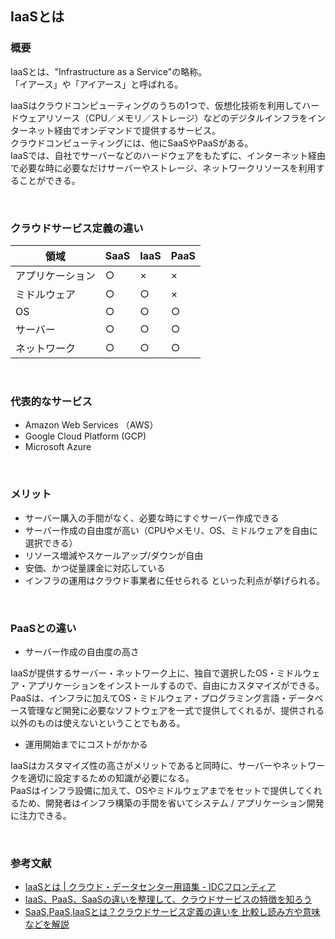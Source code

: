 ## IaaSとは

### 概要
IaaSとは、"Infrastructure as a Service"の略称。<br/>
「イアース」や「アイアース」と呼ばれる。

IaaSはクラウドコンピューティングのうちの1つで、仮想化技術を利用してハードウェアリソース（CPU／メモリ／ストレージ）などのデジタルインフラをインターネット経由でオンデマンドで提供するサービス。<br/>
クラウドコンピューティングには、他にSaaSやPaaSがある。<br/>
IaaSでは、自社でサーバーなどのハードウェアをもたずに、インターネット経由で必要な時に必要なだけサーバーやストレージ、ネットワークリソースを利用することができる。

<br/>

### クラウドサービス定義の違い
|領域|SaaS|IaaS|PaaS|
|--|--|--|--|
|アプリケーション|○|×|×|
|ミドルウェア|○|○|×|
|OS|○|○|○|
|サーバー|○|○|○|
|ネットワーク|○|○|○|

<br/>

### 代表的なサービス
- Amazon Web Services （AWS）
- Google Cloud Platform (GCP)
- Microsoft Azure
<br/>

### メリット
- サーバー購入の手間がなく、必要な時にすぐサーバー作成できる
- サーバー作成の自由度が高い（CPUやメモリ、OS、ミドルウェアを自由に選択できる）
- リソース増減やスケールアップ/ダウンが自由
- 安価、かつ従量課金に対応している
- インフラの運用はクラウド事業者に任せられる
といった利点が挙げられる。

<br/>

### PaaSとの違い
- サーバー作成の自由度の高さ

IaaSが提供するサーバー・ネットワーク上に、独自で選択したOS・ミドルウェア・アプリケーションをインストールするので、自由にカスタマイズができる。<br/>
PaaSは、インフラに加えてOS・ミドルウェア・プログラミング言語・データベース管理など開発に必要なソフトウェアを一式で提供してくれるが、提供される以外のものは使えないということでもある。

- 運用開始までにコストがかかる

IaaSはカスタマイズ性の高さがメリットであると同時に、サーバーやネットワークを適切に設定するための知識が必要になる。<br/>
PaaSはインフラ設備に加えて、OSやミドルウェアまでをセットで提供してくれるため、開発者はインフラ構築の手間を省いてシステム / アプリケーション開発に注力できる。

<br/>

### 参考文献
- [IaaSとは | クラウド・データセンター用語集 - IDCフロンティア](https://www.idcf.jp/words/iaas.html)
- [IaaS、PaaS、SaaSの違いを整理して、クラウドサービスの特徴を知ろう](https://pfs.nifcloud.com/navi/beginner/iaas.htm)
- [SaaS,PaaS,IaaSとは？クラウドサービス定義の違いを
比較し読み方や意味などを解説](https://www.itmanage.co.jp/column/saas-paas-iaas/)
